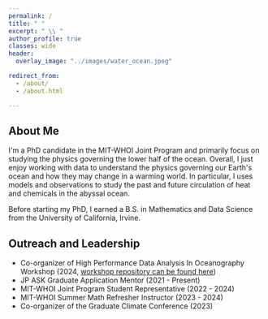 ```yaml
---
permalink: /
title: " "
excerpt: " \\ "
author_profile: true
classes: wide
header:
  overlay_image: "../images/water_ocean.jpeg"

redirect_from: 
  - /about/
  - /about.html

---
```

## About Me
I'm a PhD candidate in the MIT-WHOI Joint Program and primarily focus on studying the physics governing the lower half of the ocean. Overall, I just enjoy working with data to understand the physics governing our Earth's ocean and how they may change in a warming world.
In particular, I uses models and observations to study the past and future circulation of heat and chemicals in the abyssal ocean. 

Before starting my PhD, I earned a B.S. in Mathematics and Data Science from the University of California, Irvine.  

## Outreach and Leadership
  - Co-organizer of High Performance Data Analysis In Oceanography Workshop (2024, [workshop repository can be found here](https://github.com/anthony-meza/WHOI-PO-HPC)) 
  - JP ASK Graduate Application Mentor (2021 - Present)
  - MIT-WHOI Joint Program Student Representative (2022 - 2024)
  - MIT-WHOI Summer Math Refresher Instructor (2023 - 2024)
  - Co-organizer of the Graduate Climate Conference (2023)

